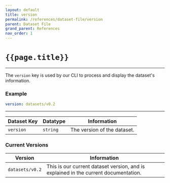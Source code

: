```yaml
---
layout: default
title: version
permalink: /references/dataset-file/version
parent: Dataset File
grand_parent: References
nav_order: 1
---
```


# `{{page.title}}`

---

The `version` key is used by our CLI to process and display the dataset's information.

### Example
```yaml
version: datasets/v0.2
```

---

Dataset Key | Datatype | Information
----------- | -------- | -----------
`version` | `string` | The version of the dataset.

### Current Versions

Version | Information
------- | -----------
`datasets/v0.2` | This is our current dataset version, and is explained in the current documentation.